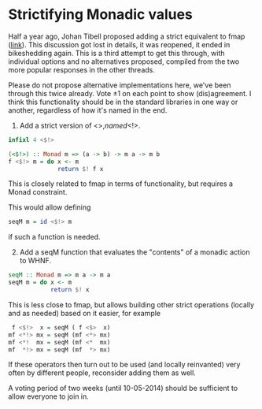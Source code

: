 Strictifying Monadic values
===========================

Half a year ago, Johan Tibell proposed adding a strict
equivalent to fmap ([link][orig-proposal]). This discussion
got lost in details, it was reopened, it ended in
bikeshedding again. This is a third attempt to get
this through, with individual options and no alternatives
proposed, compiled from the two more popular responses
in the other threads.

Please do not propose alternative implementations here,
we've been through this twice already. Vote ±1 on each
point to show (dis)agreement. I think this functionality
should be in the standard libraries in one way or
another, regardless of how it's named in the end.



1. Add a strict version of <$>, named <$!>.

  ```haskell
  infixl 4 <$!>

  (<$!>) :: Monad m => (a -> b) -> m a -> m b
  f <$!> m = do x <- m
                return $! f x
  ```

  This is closely related to fmap in terms of functionality,
  but requires a Monad constraint.

  This would allow defining

  ```haskell
  seqM m = id <$!> m
  ```

  if such a function is needed.



2. Add a seqM function that evaluates the "contents" of a
  monadic action to WHNF.

  ```haskell
  seqM :: Monad m => m a -> m a
  seqM m = do x <- m
              return $! x
  ```

  This is less close to fmap, but allows building other
  strict operations (locally and as needed) based on it
  easier, for example

  ```haskell
   f <$!>  x = seqM ( f <$>  x)
  mf <*!> mx = seqM (mf <*> mx)
  mf <*!  mx = seqM (mf <*  mx)
  mf  *!> mx = seqM (mf  *> mx)
  ```

  If these operators then turn out to be used (and locally
  reinvanted) very often by different people, reconsider
  adding them as well.



A voting period of two weeks (until 10-05-2014) should be
sufficient to allow everyone to join in.


[orig-proposal]: http://www.haskell.org/pipermail/libraries/2013-November/021728.html